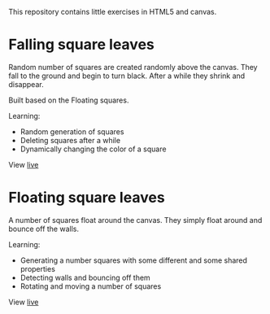 This repository contains little exercises in HTML5 and canvas.

# Falling square leaves

Random number of squares are created randomly above the canvas. They fall to the ground and begin to turn black. After a while they shrink and disappear.

Built based on the Floating squares.

Learning:
* Random generation of squares
* Deleting squares after a while
* Dynamically changing the color of a square

View [live](https://hankuu.github.io/canvasbits/falling_leaves/falling_leaves.html)

# Floating square leaves

A number of squares float around the canvas. They simply float around and bounce off the walls.

Learning:
* Generating a number squares with some different and some shared properties
* Detecting walls and bouncing off them
* Rotating and moving a number of squares


View [live](https://hankuu.github.io/canvastest/bouncers/bouncers.html)

